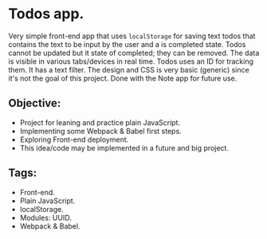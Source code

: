 # Todos app.
  Very simple front-end app that uses `localStorage` for saving text todos that contains the text to be input by the user and a is completed state.
  Todos cannot be updated but it state of completed; they can be removed. The data is visible in various tabs/devices in real time.
  Todos uses an ID for tracking them. It has a text filter.
  The design and CSS is very basic (generic) since it's not the goal of this project.
  Done with the Note app for future use.
  
## Objective:
  * Project for leaning and practice plain JavaScript.
  * Implementing some Webpack & Babel first steps.
  * Exploring Front-end deployment.
  * This idea/code may be implemented in a future and big project.
  
## Tags:
  * Front-end.
  * Plain JavaScript.
  * localStorage.
  * Modules: UUID.
  * Webpack & Babel.
